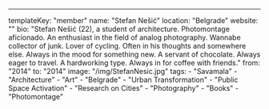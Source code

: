 ---
  templateKey: "member"
  name: "Stefan Nešić"
  location: "Belgrade"
  website: ""
  bio: "Stefan Nešić (22), a student of architecture. Photomontage aficionado. An enthusiast in the field of analog photography. Wannabe collector of junk. Lover of cycling. Often in his thoughts and somewhere else. Always in the mood for something new. A servant of chocolate. Always eager to travel. A hardworking type. Always in for coffee with friends."
  from: "2014"
  to: "2014"
  image: "/img/StefanNesic.jpg"
  tags: 
    - "Savamala"
    - "Architecture"
    - "Art"
    - "Belgrade"
    - "Urban Transformation"
    - "Public Space Activation"
    - "Research on Cities"
    - "Photography"
    - "Books"
    - "Photomontage"

